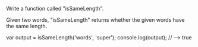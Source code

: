 Write a function called "isSameLength".

Given two words, "isSameLength" returns whether the given words have the same length.

var output = isSameLength('words', 'super');
console.log(output); // --> true
